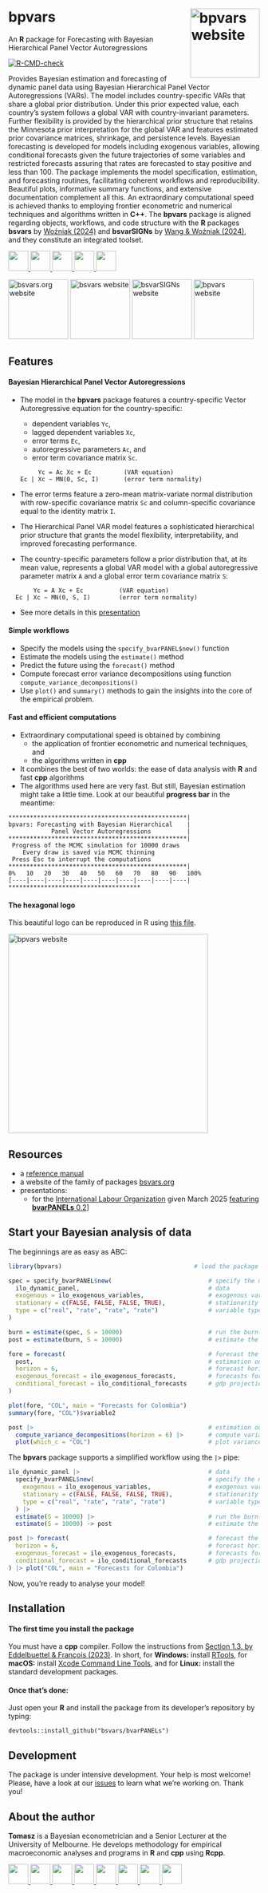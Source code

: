 
# bpvars <a href="http://bsvars.org/bpvars/"><img src="man/figures/logo.png" align="right" height="139" alt="bpvars website" /></a>

An **R** package for Forecasting with Bayesian Hierarchical Panel Vector
Autoregressions

<!-- badges: start -->

[![R-CMD-check](https://github.com/bsvars/bpvars/actions/workflows/R-CMD-check.yaml/badge.svg)](https://github.com/bsvars/bpvars/actions/workflows/R-CMD-check.yaml)
<!-- badges: end -->

Provides Bayesian estimation and forecasting of dynamic panel data using
Bayesian Hierarchical Panel Vector Autoregressions (VARs). The model
includes country-specific VARs that share a global prior distribution.
Under this prior expected value, each country’s system follows a global
VAR with country-invariant parameters. Further flexibility is provided
by the hierarchical prior structure that retains the Minnesota prior
interpretation for the global VAR and features estimated prior
covariance matrices, shrinkage, and persistence levels. Bayesian
forecasting is developed for models including exogenous variables,
allowing conditional forecasts given the future trajectories of some
variables and restricted forecasts assuring that rates are forecasted to
stay positive and less than 100. The package implements the model
specification, estimation, and forecasting routines, facilitating
coherent workflows and reproducibility. Beautiful plots, informative
summary functions, and extensive documentation complement all this. An
extraordinary computational speed is achieved thanks to employing
frontier econometric and numerical techniques and algorithms written in
**C++**. The **bpvars** package is aligned regarding objects, workflows,
and code structure with the **R** packages **bsvars** by [Woźniak
(2024)](http://doi.org/10.32614/CRAN.package.bsvars) and **bsvarSIGNs**
by [Wang & Woźniak
(2024)](http://doi.org/10.32614/CRAN.package.bsvarSIGNs), and they
constitute an integrated toolset.

<a href="https://bsvars.org">
<img src="https://raw.githubusercontent.com/FortAwesome/Font-Awesome/6.x/svgs/solid/house.svg" width="40" height="40"/>
</a> <a href="mailto:contact@bsvars.org">
<img src="https://raw.githubusercontent.com/FortAwesome/Font-Awesome/6.x/svgs/solid/envelope.svg" width="40" height="40"/>
</a> <a href="https://github.com/bsvars/bpvars">
<img src="https://raw.githubusercontent.com/FortAwesome/Font-Awesome/6.x/svgs/brands/github.svg" width="40" height="40"/>
</a> <a href="https://bsky.app/profile/bsvars.org">
<img src="https://upload.wikimedia.org/wikipedia/commons/7/7a/Bluesky_Logo.svg" width="40" height="40"/>
</a> <a href="https://fosstodon.org/@bsvars">
<img src="https://raw.githubusercontent.com/FortAwesome/Font-Awesome/6.x/svgs/brands/mastodon.svg" width="40" height="40"/>
</a>

<a href="https://bsvars.org/"><img src="https://raw.githubusercontent.com/bsvars/hex/refs/heads/main/bsvars.org/bsvars.org.png" width="120" alt="bsvars.org website" /></a>
<a href="https://bsvars.org/bsvars/"><img src="https://raw.githubusercontent.com/bsvars/hex/refs/heads/main/bsvars/bsvars.png" width="120" alt="bsvars website" /></a>
<a href="https://bsvars.org/bsvarSIGNs/"><img src="https://raw.githubusercontent.com/bsvars/hex/refs/heads/main/bsvarSIGNs/bsvarSIGNs.png" width="120" alt="bsvarSIGNs website" /></a>
<a href="https://bsvars.org/bpvars/"><img src="man/figures/logo.png" width="120" alt="bpvars website" /></a>

## Features

#### Bayesian Hierarchical Panel Vector Autoregressions

- The model in the **bpvars** package features a country-specific Vector
  Autoregressive equation for the country-specific:
  - dependent variables `Yc`,
  - lagged dependent variables `Xc`,
  - error terms `Ec`,
  - autoregressive parameters `Ac`, and
  - error term covariance matrix `Sc`.

  <!-- -->

           Yc = Ac Xc + Ec         (VAR equation)
      Ec | Xc ~ MN(0, Sc, I)       (error term normality)
- The error terms feature a zero-mean matrix-variate normal distribution
  with row-specific covariance matrix `Sc` and column-specific
  covariance equal to the identity matrix `I`.
- The Hierarchical Panel VAR model features a sophisticated hierarchical
  prior structure that grants the model flexibility, interpretability,
  and improved forecasting performance.
- The country-specific parameters follow a prior distribution that, at
  its mean value, represents a global VAR model with a global
  autoregressive parameter matrix `A` and a global error term covariance
  matrix `S`:

<!-- -->

           Yc = A Xc + Ec          (VAR equation)
      Ec | Xc ~ MN(0, S, I)        (error term normality)

- See more details in this
  [presentation](https://bsvars.org/2025-03-bvarPANELs-ilo/)

#### Simple workflows

- Specify the models using the `specify_bvarPANEL$new()` function
- Estimate the models using the `estimate()` method
- Predict the future using the `forecast()` method
- Compute forecast error variance decompositions using function
  `compute_variance_decompositions()`
- Use `plot()` and `summary()` methods to gain the insights into the
  core of the empirical problem.

#### Fast and efficient computations

- Extraordinary computational speed is obtained by combining
  - the application of frontier econometric and numerical techniques,
    and
  - the algorithms written in **cpp**
- It combines the best of two worlds: the ease of data analysis with
  **R** and fast **cpp** algorithms
- The algorithms used here are very fast. But still, Bayesian estimation
  might take a little time. Look at our beautiful **progress bar** in
  the meantime:

<!-- -->

    **************************************************|
    bpvars: Forecasting with Bayesian Hierarchical    |
                Panel Vector Autoregressions          |
    **************************************************|
     Progress of the MCMC simulation for 10000 draws
        Every draw is saved via MCMC thinning
     Press Esc to interrupt the computations
    **************************************************|
    0%   10   20   30   40   50   60   70   80   90   100%
    [----|----|----|----|----|----|----|----|----|----|
    *************************************

#### The hexagonal logo

This beautiful logo can be reproduced in R using [this
file](https://github.com/bsvars/hex/blob/main/bpvars/bvarPANELs.R).

<p>

</p>

<a href="https://bsvars.org/bpvars/"><img src="man/figures/logo.png" height="400" alt="bpvars website" /></a>
<p>

</p>

## Resources

- a [reference manual](https://bsvars.org/extra/bvarPANELs_0.2.pdf)
- a website of the family of packages [bsvars.org](https://bsvars.org/)
- presentations:
  - for the [International Labour Organization](https://ilo.org/) given
    March 2025 [featuring **bvarPANELs**
    0.2](https://bsvars.org/2025-03-bvarPANELs-ilo/)\]

## Start your Bayesian analysis of data

The beginnings are as easy as ABC:

``` r
library(bpvars)                                     # load the package

spec = specify_bvarPANEL$new(                           # specify the model
  ilo_dynamic_panel,                                    # data
  exogenous = ilo_exogenous_variables,                  # exogenous variables
  stationary = c(FALSE, FALSE, FALSE, TRUE),            # stationarity (determines prior mean)
  type = c("real", "rate", "rate", "rate")              # variable types
)

burn = estimate(spec, S = 10000)                        # run the burn-in
post = estimate(burn, S = 10000)                        # estimate the model

fore = forecast(                                        # forecast the model 
  post,                                                 # estimation output
  horizon = 6,                                          # forecast horizon
  exogenous_forecast = ilo_exogenous_forecasts,         # forecasts for exogenous variables
  conditional_forecast = ilo_conditional_forecasts      # gdp projections
)

plot(fore, "COL", main = "Forecasts for Colombia")
summary(fore, "COL")$variable2

post |>                                                 # estimation output
  compute_variance_decompositions(horizon = 6) |>       # compute variance decompositions
  plot(which_c = "COL")                                 # plot variance decompositions
```

The **bpvars** package supports a simplified workflow using the `|>`
pipe:

``` r
ilo_dynamic_panel |>                                    # data
  specify_bvarPANEL$new(                                # specify the model
    exogenous = ilo_exogenous_variables,                # exogenous variables
    stationary = c(FALSE, FALSE, FALSE, TRUE),          # stationarity (determines prior mean)
    type = c("real", "rate", "rate", "rate")            # variable types
  ) |> 
  estimate(S = 10000) |>                                # run the burn-in
  estimate(S = 10000) -> post                           # estimate the model

post |> forecast(                                       # forecast the model 
  horizon = 6,                                          # forecast horizon
  exogenous_forecast = ilo_exogenous_forecasts,         # forecasts for exogenous variables
  conditional_forecast = ilo_conditional_forecasts      # gdp projections
) |> plot("COL", main = "Forecasts for Colombia")
```

Now, you’re ready to analyse your model!

## Installation

#### The first time you install the package

You must have a **cpp** compiler. Follow the instructions from [Section
1.3. by Eddelbuettel & François
(2023)](https://cran.r-project.org/package=Rcpp/vignettes/Rcpp-FAQ.pdf).
In short, for **Windows:** install
[RTools](https://CRAN.R-project.org/bin/windows/Rtools/), for **macOS:**
install [Xcode Command Line
Tools](https://www.freecodecamp.org/news/install-xcode-command-line-tools/),
and for **Linux:** install the standard development packages.

#### Once that’s done:

Just open your **R** and install the package from its developer’s
repository by typing:

    devtools::install_github("bsvars/bvarPANELs")

## Development

The package is under intensive development. Your help is most welcome!
Please, have a look at our
[issues](https://github.com/bsvars/bsvars/issues) to learn what we’re
working on. Thank you!

## About the author

**Tomasz** is a Bayesian econometrician and a Senior Lecturer at the
University of Melbourne. He develops methodology for empirical
macroeconomic analyses and programs in **R** and **cpp** using **Rcpp**.

<a href="mailto:twozniak@unimelb.edu.au">
<img src="https://raw.githubusercontent.com/FortAwesome/Font-Awesome/6.x/svgs/solid/envelope.svg" width="40" height="40"/>
</a> <a href="https://github.com/donotdespair">
<img src="https://raw.githubusercontent.com/FortAwesome/Font-Awesome/6.x/svgs/brands/github.svg" width="40" height="40"/>
</a> <a href="https://orcid.org/0000-0003-2212-2378">
<img src="https://raw.githubusercontent.com/FortAwesome/Font-Awesome/6.x/svgs/brands/orcid.svg" width="40" height="40"/>
</a> <a href="https://www.linkedin.com/in/tomaszwwozniak">
<img src="https://raw.githubusercontent.com/FortAwesome/Font-Awesome/6.x/svgs/brands/linkedin.svg" width="40" height="40"/>
</a> <a href="http://scholar.google.com/citations?user=2uWpFrYAAAAJ&hl">
<img src="https://raw.githubusercontent.com/jpswalsh/academicons/refs/heads/master/svg/google-scholar-square.svg" width="40" height="40"/>
</a> <a href="https://arxiv.org/a/wozniak_t_1">
<img src="https://raw.githubusercontent.com/jpswalsh/academicons/refs/heads/master/svg/arxiv-square.svg" width="40" height="40"/>
</a> <a href="https://fosstodon.org/@tomaszwozniak">
<img src="https://raw.githubusercontent.com/FortAwesome/Font-Awesome/6.x/svgs/brands/mastodon.svg" width="40" height="40"/>
</a> <a href="https://bsky.app/profile/tomaszwozniak.bsky.social">
<img src="https://upload.wikimedia.org/wikipedia/commons/7/7a/Bluesky_Logo.svg" width="40" height="40"/>
</a>
